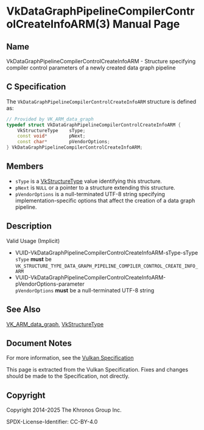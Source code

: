 # VkDataGraphPipelineCompilerControlCreateInfoARM(3) Manual Page

## Name

VkDataGraphPipelineCompilerControlCreateInfoARM - Structure specifying compiler control parameters of a newly created data graph pipeline



## [](#_c_specification)C Specification

The `VkDataGraphPipelineCompilerControlCreateInfoARM` structure is defined as:

```c++
// Provided by VK_ARM_data_graph
typedef struct VkDataGraphPipelineCompilerControlCreateInfoARM {
    VkStructureType    sType;
    const void*        pNext;
    const char*        pVendorOptions;
} VkDataGraphPipelineCompilerControlCreateInfoARM;
```

## [](#_members)Members

- `sType` is a [VkStructureType](https://registry.khronos.org/vulkan/specs/latest/man/html/VkStructureType.html) value identifying this structure.
- `pNext` is `NULL` or a pointer to a structure extending this structure.
- `pVendorOptions` is a null-terminated UTF-8 string specifying implementation-specific options that affect the creation of a data graph pipeline.

## [](#_description)Description

Valid Usage (Implicit)

- [](#VUID-VkDataGraphPipelineCompilerControlCreateInfoARM-sType-sType)VUID-VkDataGraphPipelineCompilerControlCreateInfoARM-sType-sType  
  `sType` **must** be `VK_STRUCTURE_TYPE_DATA_GRAPH_PIPELINE_COMPILER_CONTROL_CREATE_INFO_ARM`
- [](#VUID-VkDataGraphPipelineCompilerControlCreateInfoARM-pVendorOptions-parameter)VUID-VkDataGraphPipelineCompilerControlCreateInfoARM-pVendorOptions-parameter  
  `pVendorOptions` **must** be a null-terminated UTF-8 string

## [](#_see_also)See Also

[VK\_ARM\_data\_graph](https://registry.khronos.org/vulkan/specs/latest/man/html/VK_ARM_data_graph.html), [VkStructureType](https://registry.khronos.org/vulkan/specs/latest/man/html/VkStructureType.html)

## [](#_document_notes)Document Notes

For more information, see the [Vulkan Specification](https://registry.khronos.org/vulkan/specs/latest/html/vkspec.html#VkDataGraphPipelineCompilerControlCreateInfoARM)

This page is extracted from the Vulkan Specification. Fixes and changes should be made to the Specification, not directly.

## [](#_copyright)Copyright

Copyright 2014-2025 The Khronos Group Inc.

SPDX-License-Identifier: CC-BY-4.0